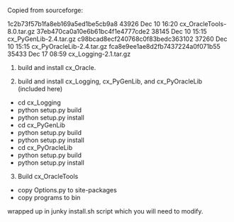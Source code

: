 Copied from sourceforge:

1c2b73f57b1fa8eb169a5ed1be5cb9a8 43926 Dec 10 16:20 cx_OracleTools-8.0.tar.gz
37eb470ca0a10e6b61bc4f1e4777cde2 38145 Dec 10 15:15 cx_PyGenLib-2.4.tar.gz
c98bcad8ecf240768c0f83bedc363102 37260 Dec 10 15:15 cx_PyOracleLib-2.4.tar.gz
fca8e9ee1ae8d2fb7437224a0f071b55 35433 Dec 17 08:59 cx_Logging-2.1.tar.gz

1. build and install cx_Oracle.

2. build and install cx_Logging, cx_PyGenLib, and cx_PyOracleLib (included here)

- cd cx_Logging
- python setup.py build
- python setup.py install
- cd cx_PyGenLib
- python setup.py build
- python setup.py install
- cd cx_PyOracleLib
- python setup.py build
- python setup.py install

3. Build cx_OracleTools

- copy Options.py to site-packages
- copy programs to bin

wrapped up in junky install.sh script which you will need to modify.
